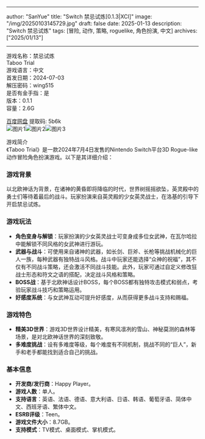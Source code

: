 
---
author: "SanYue"
title: "Switch 禁忌试炼[0.1.3|XCI]"
image: "/img/20250103145729.jpg"
draft: false
date: 2025-01-13
description: "Switch 禁忌试炼"
tags: [冒险, 动作, 策略, roguelike, 角色扮演, 中文]
archives: ["2025/01/13"]

---

游戏名称：禁忌试炼   
Taboo Trial    
游戏语言：中文  
首发日期：2024-07-03  
解压密码：wing515  
是否有金手指：是  
版本：0.1.1   
容量：2.6G

[百度网盘](https://pan.baidu.com/s/1QfXUwVjHkMcqqW1ciqgmCA) 提取码: 5b6k  
![图片1](/img/9e3a03.jpg)![图片2](/img/07f9e8.jpg)![图片3](/img/0ee453.jpg)  

游戏简介  
《Taboo Trial》是一款2024年7月4日发售的Nintendo Switch平台3D Rogue-like动作冒险角色扮演游戏。以下是其详细介绍：

### 游戏背景
以北欧神话为背景，在诸神的黄昏即将降临的时代，世界树摇摇欲坠，英灵殿中的勇士们等待着最后的战斗。玩家扮演来自英灵殿的少女英灵战士，在洛基的引导下开启禁忌试炼。

### 游戏玩法
- **角色变身与解锁**：玩家扮演的少女英灵战士可变身成多位女武神，在瓦尔哈拉中能解锁不同风格的女武神进行游玩。
- **武器与战斗**：可使用来自诸神的武器，如长剑、巨斧、长枪等挑战机械化的巨人一族，每种武器有独特战斗风格。战斗中玩家还能选择“众神的祝福”，其不仅有不同战斗策略，还会激活不同战斗技能。此外，玩家可通过自定义修改狂战士形态和符文之语的搭配，决定战斗风格和策略。
- **BOSS战**：基于北欧神话设计BOSS，每个BOSS都有独特攻击模式和弱点，考验玩家战斗技巧和策略运用。
- **好感度系统**：与女武神互动可提升好感度，从而获得更多战斗支持和赐福。

### 游戏特色
- **精美3D世界**：游戏3D世界设计精美，有寒风凛冽的雪山、神秘莫测的森林等场景，是对北欧神话世界的深刻致敬。
- **多难度挑战**：设有多难度等级，每个难度有不同机制，挑战不同的“巨人”，新手和老手都能找到适合自己的挑战。

### 基本信息
- **开发商/发行商**：Happy Player。
- **游戏人数**：单人。
- **支持语言**：英语、法语、德语、意大利语、日语、韩语、葡萄牙语、简体中文、西班牙语、繁体中文。
- **ESRB评级**：Teen。
- **游戏文件大小**：8.7GB。
- **支持模式**：TV模式、桌面模式、掌机模式。
